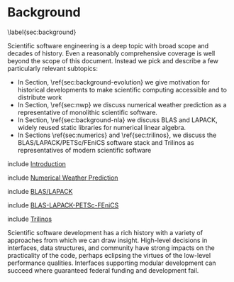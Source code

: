 Background
==========

\label{sec:background}

Scientific software engineering is a deep topic with broad scope and decades of history.  Even a reasonably comprehensive coverage is well beyond the scope of this document.  Instead we pick and describe a few particularly relevant subtopics:

*   In Section, \ref{sec:background-evolution} we give motivation for historical developments to make scientific computing accessible and to distribute work
*   In Section, \ref{sec:nwp} we discuss numerical weather prediction as a representative of monolithic scientific software. 
*   In Section, \ref{sec:background-nla} we discuss BLAS and LAPACK, widely reused static libraries for numerical linear algebra.
*   In Sections \ref{sec:numerics} and \ref{sec:trilinos}, we discuss the BLAS/LAPACK/PETSc/FEniCS software stack and Trilinos as representatives of modern scientific software

include [Introduction](background-evolution.md)

include [Numerical Weather Prediction](nwp.md)

include [BLAS/LAPACK](background-nla.md)

include [BLAS-LAPACK-PETSc-FEniCS](numerics.md)

include [Trilinos](trilinos.md)

Scientific software development has a rich history with a variety of approaches from which we can draw insight.  High-level decisions in interfaces, data structures, and community have strong impacts on the practicality of the code, perhaps eclipsing the virtues of the low-level performance qualities.  Interfaces supporting modular development can succeed where guaranteed federal funding and development fail.
